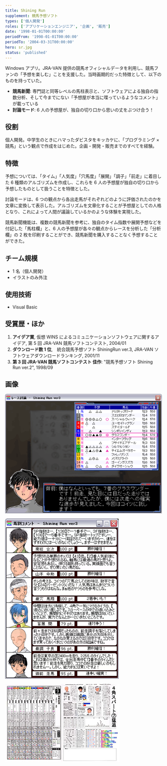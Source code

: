 ```yaml
---
title: Shining Run
supplement: 競馬予想ソフト
types: ['個人開発']
roles: ['アプリケーションエンジニア', '企画', '販売']
date: '1998-01-01T00:00:00'
periodFrom: '1998-01-01T00:00:00'
periodTo: '2004-03-31T00:00:00'
hero: sr.jpg
status: 'published'
---
```


Windows アプリ。JRA-VAN 提供の競馬オフィシャルデータを利用し、競馬ファンの「予想を楽しむ」ことを支援した。当時画期的だった特徴として、以下のものを持っていた。

- **競馬新聞**: 専門誌と同等レベルの馬柱表示と、ソフトウェアによる独自の指数分析、そして今までにない「予想屋が本当に喋っているようなコメント」が載っている
- **討論モード**: 6 人の予想屋が、独自の切り口から思いの丈をぶつけ合う！

## 役割

個人開発。中学生のときにハマったダビスタをキッカケに、「プログラミング × 競馬」という観点で作成をはじめた。企画・開発・販売までのすべてを経験。

## 特徴

予想については、「タイム」「人気度」「穴馬度」「展開」「調子」「前走」に着目した 6 種類のアルゴリズムを作成し、これらを 6 人の予想屋が独自の切り口から予想したものとして扱うことを特徴とした。

討論モードは、6 つの観点から各出走馬がそれぞれどのように評価されたのかを文章に変換して表示した。アルゴリズムを文章化することが予想屋としての人格となり、これによって人間が議論しているかのような体験を実現した。

競馬新聞機能は、複数の競馬新聞を参考に、独自のタイム指数や展開予想などを付記した「馬柱欄」と、6 人の予想屋が各々の観点からレースを分析した「分析欄」の 2 枚を印刷することができ、競馬新聞を購入することなく予想することができた。

## チーム規模

- 1 名（個人開発）
- イラストのみ外注

## 使用技術

- Visual Basic

## 受賞歴・ほか

1. **アイデア賞**, 仮想 WINS によるコミュニケーションソフトウェアに関するアイデア, 第 5 回 JRA-VAN 競馬ソフトコンテスト, 2004/01
1. **ダウンロード数 1 位**,　統合競馬予想ソフト ShiningRun ver.3, JRA-VAN ソフトウェアダウンロードランキング, 2001/11
1. **第 3 回 JRA-VAN 競馬ソフトコンテスト 佳作**: "競馬予想ソフト Shining Run ver.2", 1998/09

## 画像

![ディスカッション](discuss.gif)

![コメント](comment.gif)

![競馬新聞](sr_paper.jpg)
